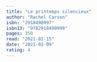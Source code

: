 ```yaml
---
title: "Le printemps silencieux"
author: "Rachel Carson"
isbn: "2918490997"
isbn13: "9782918490999"
pages: 350
read: "2021-02-15"
date: "2021-02-09"
rating: 4
---
```


